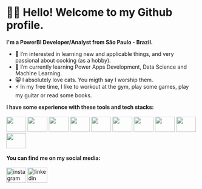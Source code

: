 # 👋🏼 Hello! Welcome to my Github profile.


<b>I'm a PowerBI Developer/Analyst from São Paulo - Brazil.</b>

- 👀 I’m interested in learning new and applicable things, and very passional about cooking (as a hobby).
- 🌱 I’m currently learning Power Apps Development, Data Science and Machine Learning.
- 😸 I absolutely love cats. You migth say I worship them.
- ⚡ In my free time, I like to workout at the gym, play some games, play my guitar or read some books.

<b>I have some experience with these tools and tech stacks:</b><br><br>
<img src="https://cdn.jsdelivr.net/gh/devicons/devicon/icons/vscode/vscode-original.svg" width="52" height="40"/>
<img src="https://cdn.jsdelivr.net/gh/devicons/devicon/icons/photoshop/photoshop-plain.svg" width="52" height="40"/>
<img src="https://cdn.jsdelivr.net/gh/devicons/devicon/icons/mysql/mysql-original.svg" width="52" height="40"/>
<img src="https://cdn.jsdelivr.net/gh/devicons/devicon/icons/postgresql/postgresql-plain.svg" width="52" height="40"/>
<img src="https://cdn.jsdelivr.net/gh/devicons/devicon/icons/microsoftsqlserver/microsoftsqlserver-plain.svg" width="52" height="40"/>
<img src="https://cdn.jsdelivr.net/gh/devicons/devicon/icons/oracle/oracle-original.svg" width="52" height="40"/>
<img src="https://cdn.jsdelivr.net/gh/devicons/devicon/icons/python/python-original.svg" width="52" height="40"/>
<img src="https://cdn.jsdelivr.net/gh/devicons/devicon/icons/html5/html5-original.svg" width="52" height="40"/>
<img src="https://cdn.jsdelivr.net/gh/devicons/devicon/icons/css3/css3-original.svg" width="52" height="40"/>
 <img src="https://cdn.jsdelivr.net/gh/devicons/devicon/icons/javascript/javascript-original.svg" width="52" height="40"/>   
          <br>
<b>You can find me on my social media:</b> <br><br>
<a href="https://www.instagram.com/leoakang/" target="_blank"><img src="https://raw.githubusercontent.com/maurodesouza/profile-readme-generator/master/src/assets/icons/social/instagram/default.svg" width="52" height="40" alt="instagram logo" style="max-width: 100%;"></a>
<a href="https://www.linkedin.com/in/leoakang/"><img src="https://raw.githubusercontent.com/maurodesouza/profile-readme-generator/master/src/assets/icons/social/linkedin/default.svg" width="52" height="40" alt="linkedin logo" style="max-width: 100%;"></a>

